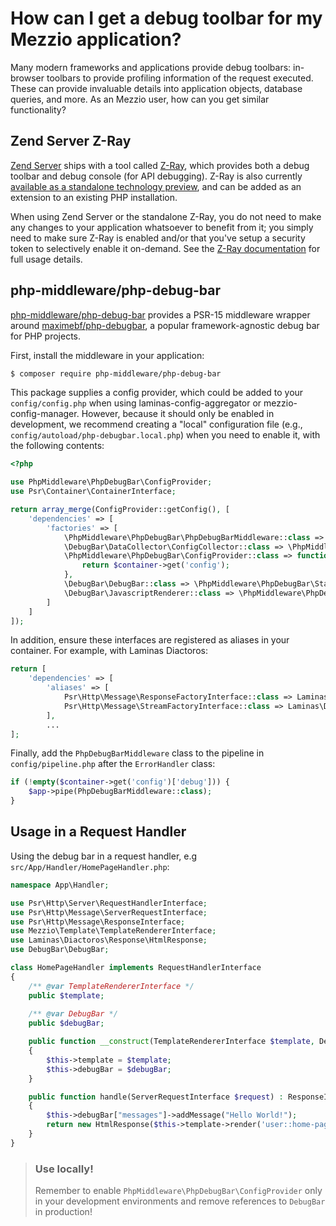 # How can I get a debug toolbar for my Mezzio application?

Many modern frameworks and applications provide debug toolbars: in-browser
toolbars to provide profiling information of the request executed. These can
provide invaluable details into application objects, database queries, and more.
As an Mezzio user, how can you get similar functionality?

## Zend Server Z-Ray

[Zend Server](https://www.zend.com/products/zend-server) ships with a tool
called [Z-Ray](https://www.zend.com/en/products/server/z-ray), which provides
both a debug toolbar and debug console (for API debugging). Z-Ray is also
currently [available as a standalone technology
preview](https://www.zend.com/en/products/z-ray/z-ray-preview), and can be added
as an extension to an existing PHP installation.

When using Zend Server or the standalone Z-Ray, you do not need to make any
changes to your application whatsoever to benefit from it; you simply need to
make sure Z-Ray is enabled and/or that you've setup a security token to
selectively enable it on-demand. See the
[Z-Ray documentation](http://files.zend.com/help/Zend-Server/content/z-ray_concept.htm)
for full usage details.

## php-middleware/php-debug-bar

[php-middleware/php-debug-bar](https://github.com/php-middleware/phpdebugbar)
provides a PSR-15 middleware wrapper around [maximebf/php-debugbar](https://github.com/maximebf/php-debugbar),
a popular framework-agnostic debug bar for PHP projects.

First, install the middleware in your application:

```bash
$ composer require php-middleware/php-debug-bar
```

This package supplies a config provider, which could be added to your
`config/config.php` when using laminas-config-aggregator or
mezzio-config-manager. However, because it should only be enabled in
development, we recommend creating a "local" configuration file (e.g.,
`config/autoload/php-debugbar.local.php`) when you need to enable it, with the
following contents:

```php
<?php

use PhpMiddleware\PhpDebugBar\ConfigProvider;
use Psr\Container\ContainerInterface;

return array_merge(ConfigProvider::getConfig(), [
    'dependencies' => [
        'factories' => [
            \PhpMiddleware\PhpDebugBar\PhpDebugBarMiddleware::class => \PhpMiddleware\PhpDebugBar\PhpDebugBarMiddlewareFactory::class,
            \DebugBar\DataCollector\ConfigCollector::class => \PhpMiddleware\PhpDebugBar\ConfigCollectorFactory::class,
            \PhpMiddleware\PhpDebugBar\ConfigProvider::class => function(ContainerInterface $container) {
                return $container->get('config');
            },
            \DebugBar\DebugBar::class => \PhpMiddleware\PhpDebugBar\StandardDebugBarFactory::class,
            \DebugBar\JavascriptRenderer::class => \PhpMiddleware\PhpDebugBar\JavascriptRendererFactory::class,
        ]
    ]
]);
```

In addition, ensure these interfaces are registered as aliases in your container. For example, with Laminas Diactoros:

```php
return [
    'dependencies' => [
        'aliases' => [
            Psr\Http\Message\ResponseFactoryInterface::class => Laminas\Diactoros\ResponseFactory::class,
            Psr\Http\Message\StreamFactoryInterface::class => Laminas\Diactoros\StreamFactory::class
        ],
        ...
];
```

Finally, add the `PhpDebugBarMiddleware` class to the pipeline in `config/pipeline.php` after the `ErrorHandler` class:
```php
if (!empty($container->get('config')['debug'])) {
    $app->pipe(PhpDebugBarMiddleware::class);
}
```

## Usage in a Request Handler
Using the debug bar in a request handler, e.g `src/App/Handler/HomePageHandler.php`:

```php
namespace App\Handler;

use Psr\Http\Server\RequestHandlerInterface;
use Psr\Http\Message\ServerRequestInterface;
use Psr\Http\Message\ResponseInterface;
use Mezzio\Template\TemplateRendererInterface;
use Laminas\Diactoros\Response\HtmlResponse;
use DebugBar\DebugBar;

class HomePageHandler implements RequestHandlerInterface
{
    /** @var TemplateRendererInterface */
    public $template;
    
    /** @var DebugBar */
    public $debugBar;

    public function __construct(TemplateRendererInterface $template, DebugBar $debugBar)
    {
        $this->template = $template;
        $this->debugBar = $debugBar;
    }

    public function handle(ServerRequestInterface $request) : ResponseInterface
    {
        $this->debugBar["messages"]->addMessage("Hello World!");
        return new HtmlResponse($this->template->render('user::home-page'));
    }
}
```

> ### Use locally!
>
> Remember to enable `PhpMiddleware\PhpDebugBar\ConfigProvider` only in your
> development environments and remove references to `DebugBar` in production!
